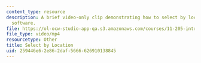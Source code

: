 ```yaml
---
content_type: resource
description: A brief video-only clip demonstrating how to select by location in ArcGIS
  software.
file: https://ol-ocw-studio-app-qa.s3.amazonaws.com/courses/11-205-introduction-to-spatial-analysis-fall-2019/259446e62e862daf5666626910138845_MIT11_205F19_select_by_location.mp4
file_type: video/mp4
resourcetype: Other
title: Select by Location
uid: 259446e6-2e86-2daf-5666-626910138845
---
```

